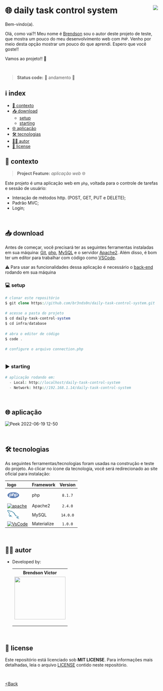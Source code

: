 # 🌐 daily task control system [<img align="right" src="https://img.shields.io/badge/release-v1.0.0-green">](https://github.com/br3nds0n/daily-task-control-system/releases)

Bem-vindo(a).

Olá, como vai?! Meu nome é [Brendson](https://github.com/br3nds0n) sou o autor deste projeto de teste, que mostra um pouco do meu desenvolvimento web com `PHP`. Venho por meio desta opção mostrar um pouco do que aprendi. Espero que você goste!!

Vamos ao projeto!!  🚀

<br>

> <b>Status code:</b>   🚧 andamento 🚧

 ## ℹ index

   * [🧠 contexto](#-contexto)
   * [📥 download](#-download)
     * [setup](#-setup)
     * [starting](#-starting)
   * [🌐 aplicação](#-aplicação)
   * [🛠 tecnologias](#-tecnologias)
   * [✍🏼 autor](#-autor)
   * [📝 license](#-license)


 ## 🧠 contexto
> **Project Feature:**  *aplicação web* 🌐 

 Este projeto é uma aplicação web em `php`, voltada para o controle de tarefas e sessão de usuário:

 * Interação de métodos http. (POST, GET, PUT e DELETE);
 * Padrão MVC;
 * Login;

<br>

## 📥 download

Antes de começar, você precisará ter as seguintes ferramentas instaladas em sua máquina:
[Git](https://git-scm.com), [php](https://www.php.net/), [MySQL](https://www.mysql.com/) e o servidor [Apache2](https://httpd.apache.org/).
Além disso, é bom ter um editor para trabalhar com código como [VSCode](https://code.visualstudio.com/).

⚠️ Para usar as funcionalidades dessa aplicação é necessário o [back-end](https://github.com/br3nds0n/blue-schedule-backend) rodando em sua máquina

### 💻 setup

```php
# clonar este repositório
$ git clone https://github.com/br3nds0n/daily-task-control-system.git

# acesse a pasta do projeto
$ cd daily-task-control-system
$ cd infra/database

# abra o editor de código
$ code .

# configure o arquivo connection.php
```

#

### ▶ starting
```php
# aplicação rodando em:
  - Local: http://localhost/daily-task-control-system
  - Network: http://192.168.1.14/daily-task-control-system
```

<br>

## 🌐 aplicação

![Peek 2022-06-19 12-50]()

<br>

## 🛠 tecnologias

As seguintes ferramentas/tecnologias foram usadas na construção e teste do projeto. Ao clicar no ícone da tecnologia, você será redirecionado ao site oficial para instalação: <br>

| logo               | Framework                  | Version      |
| :----------------- | :------------------------- | :----------: |
| <a href="https://www.php.net/" target="_blank"><img align="center" alt="php" height="40" width="40" src="https://github.com/devicons/devicon/blob/master/icons/php/php-plain.svg"> | php  |  `8.1.7`       |
| <a href="https://httpd.apache.org/" target="_blank"><img align="center" alt="apache" height="30" width="40" src="https://user-images.githubusercontent.com/82064724/168427904-8ca2ff98-2496-45bc-9747-9875009566b5.png"></a> | Apache2  |  `2.4.0`      |
| <a href="https://www.mysql.com/" target="_blank"><img align="center" alt="mysql" height="30" width="40" src="https://github.com/devicons/devicon/blob/master/icons/mysql/mysql-original.svg"></a> | MySQL                    |  `14.0.0`       |
| <a href="https://materializecss.com/" target="_blank"><img align="center" alt="VsCode" height="25" width="35" src="https://user-images.githubusercontent.com/82064724/174488216-b7247c2f-a48e-4233-b0ad-929fd4b28ac5.png"></a> | Materialize | `1.0.0` |
 
<br>
                 
## ✍🏼 autor


<div align=left>

- <table>
 <p>  Developed by:</p>
  <tr align=center>
    <th><strong> Brendson Victor </strong></th>
  </tr>
   <td>
      <a href="https://github.com/br3nds0n">
        <img width="168" height="140" src="https://user-images.githubusercontent.com/82064724/169040996-89502743-78ba-4bf7-a145-ea7818e0157f.jpeg" > <p align="left">
</p></a>
    </td>

</table>
</div>

<div align=left>

<br>
 
## 📝 license

Este repositório está licenciado sob **MIT LICENSE**. Para informações mais detalhadas, leia o arquivo [LICENSE](./LICENSE) contido neste repositório.
                
 <br> 
	
 [<Back](#-daily-task-control-system-)
